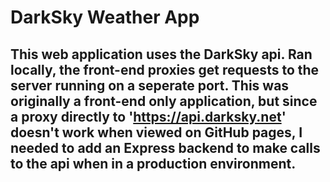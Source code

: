 # DarkSky Weather App

## This web application uses the DarkSky api. Ran locally, the front-end proxies get requests to the server running on a seperate port. This was originally a front-end only application, but since a proxy directly to 'https://api.darksky.net' doesn't work when viewed on GitHub pages, I needed to add an Express backend to make calls to the api when in a production environment.
